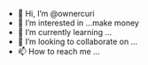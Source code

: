 - 👋 Hi, I’m @ownercuri
- 👀 I’m interested in ...make money
- 🌱 I’m currently learning ...
- 💞️ I’m looking to collaborate on ...
- 📫 How to reach me ...

<!---
ownercuri/ownercuri is a ✨ special ✨ repository because its `README.md` (this file) appears on your GitHub profile.
You can click the Preview link to take a look at your changes.
--->
